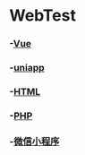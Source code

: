 # WebTest
### -[Vue](https://github.com/OtakuBanana/WebTest/tree/master/Vue)  
### -[uniapp](https://github.com/OtakuBanana/WebTest/tree/master/uniapp)  
### -[HTML](https://github.com/OtakuBanana/WebTest/tree/master/HTML)  
### -[PHP](https://github.com/OtakuBanana/WebTest/tree/master/PHP)  
### -[微信小程序](https://github.com/OtakuBanana/WebTest/tree/master/微信小程序)
